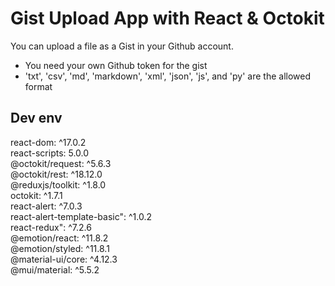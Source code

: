 # Gist Upload App with React & Octokit

You can upload a file as a Gist in your Github account.

- You need your own Github token for the gist
- 'txt', 'csv', 'md', 'markdown', 'xml', 'json', 'js', and 'py' are the allowed format

## Dev env

react-dom: ^17.0.2  
react-scripts: 5.0.0  
@octokit/request: ^5.6.3  
@octokit/rest: ^18.12.0  
@reduxjs/toolkit: ^1.8.0  
octokit: ^1.7.1  
react-alert: ^7.0.3  
react-alert-template-basic": ^1.0.2  
react-redux": ^7.2.6  
@emotion/react: ^11.8.2  
@emotion/styled: ^11.8.1  
@material-ui/core: ^4.12.3  
@mui/material: ^5.5.2  
